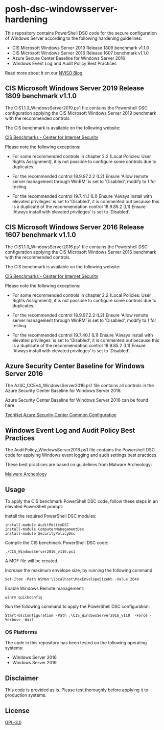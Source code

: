 # posh-dsc-windowsserver-hardening

This repository contains PowerShell DSC code for the secure configuration of Windows Server according to the following hardening guidelines:

- CIS Microsoft Windows Server 2019 Release 1809 benchmark v1.1.0
- CIS Microsoft Windows Server 2016 Release 1607 benchmark v1.1.0
- Azure Secure Center Baseline for Windows Server 2016
- Windows Event Log and Audit Policy Best Practices

Read more about it on our [NVISO Blog](https://blog.nviso.eu/2020/03/03/windows-server-hardening-with-powershell-dsc/) 

## CIS Microsoft Windows Server 2019 Release 1809 benchmark v1.1.0

The CIS1.1.0_WindowsServer2019.ps1 file contains the Powershell DSC configuration applying the CIS Microsoft Windows Server 2019 benchmark with the recommended controls.

The CIS benchmark is available on the following website:

[CIS Benchmarks - Center for Internet Security](https://www.cisecurity.org/cis-benchmarks/)

Please note the following exceptions:
* For some recommended controls in chapter 2.2 (Local Policies: User Rights Assignment), it is not possible to configure some controls due to duplicates.

* For the recommended control  18.9.97.2.2 (L2) Ensure 'Allow remote server management through WinRM' is set to 'Disabled', modify to 1 for testing.

* For the recommended control 19.7.41.1 (L1) Ensure 'Always install with elevated privileges' is set to 'Disabled', it is commented out because this is a duplicate of the recommendation control 18.9.85.2 (L1) Ensure 'Always install with elevated privileges' is set to 'Disabled'.

## CIS Microsoft Windows Server 2016 Release 1607 benchmark v1.1.0

The CIS1.1.0_WindowsServer2016.ps1 file contains the Powershell DSC configuration applying the CIS Microsoft Windows Server 2016 benchmark with the recommended controls.

The CIS benchmark is available on the following website:

[CIS Benchmarks - Center for Internet Security](https://www.cisecurity.org/cis-benchmarks/)

Please note the following exceptions:
* For some recommended controls in chapter 2.2 (Local Policies: User Rights Assignment), it is not possible to configure some controls due to duplicates.

* For the recommended control  18.9.97.2.2 (L2) Ensure 'Allow remote server management through WinRM' is set to 'Disabled', modify to 1 for testing.

* For the recommended control 19.7.40.1 (L1) Ensure 'Always install with elevated privileges' is set to 'Disabled', it is commented out because this is a duplicate of the recommendation control 18.9.85.2 (L1) Ensure 'Always install with elevated privileges' is set to 'Disabled'.

## Azure Security Center Baseline for Windows Server 2016

The AzSC_CCEv4_WindowsServer2016.ps1 file contains all controls in the Azure Security Center Baseline for Windows Server 2016.

Azure Security Center Baseline for Windows Server 2016 can be found here:

[TechNet Azure Security Center Common Configuration](https://gallery.technet.microsoft.com/Azure-Security-Center-a789e335)

## Windows Event Log and Audit Policy Best Practices

The AuditPolicy_WindowsServer2016.ps1 file contains the Powershell DSC code for applying Windows event logging and audit settings best practices.

These best practices are based on guidelines from Malware Archeology:

[Malware Archeology](https://www.malwarearchaeology.com/logging)

## Usage

To apply the CIS benchmark PowerShell DSC code, follow these steps in an elevated PowerShell prompt:

Install the required PowerShell DSC modules:

```
install-module AuditPolicyDSC
install-module ComputerManagementDsc
install-module SecurityPolicyDsc
```

Compile the CIS benchmark PowerShell DSC code:

```
./CIS_WindowsServer2016_v110.ps1
```

A MOF file will be created.

Increase the maximum envelope size, by running the following command

```
Set-Item -Path WSMan:\localhost\MaxEnvelopeSizeKb -Value 2048
```

Enable Windows Remote management:

```
winrm quickconfig
```

Run the following command to apply the PowerShell DSC configuration:

```
Start-DscConfiguration -Path .\CIS_WindowsServer2016_v110  -Force -Verbose -Wait
```

### OS Platforms

The code in this repository has been tested on the following operating systems:

* Windows Server 2016
* Windows Server 2019

## Disclaimer

This code is provided as is. Please test thoroughly before applying it to production systems.

## License

[GPL-3.0](LICENSE)
